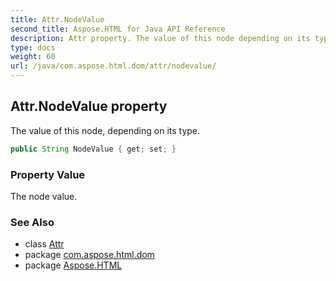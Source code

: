 ```yaml
---
title: Attr.NodeValue
second_title: Aspose.HTML for Java API Reference
description: Attr property. The value of this node depending on its type
type: docs
weight: 60
url: /java/com.aspose.html.dom/attr/nodevalue/
---
```

## Attr.NodeValue property

The value of this node, depending on its type.

```java
public String NodeValue { get; set; }
```

### Property Value

The node value.

### See Also

* class [Attr](../)
* package [com.aspose.html.dom](../../../com.aspose.html.dom/)
* package [Aspose.HTML](../../../)

